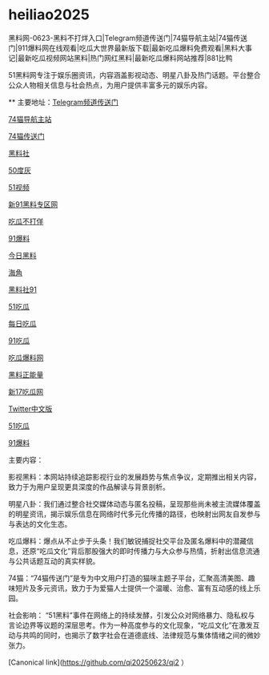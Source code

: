 # heiliao2025
黑料网-0623-黑料不打烊入口|Telegram频道传送门|74猫导航主站|74猫传送门|911爆料网在线观看|吃瓜大世界最新版下载|最新吃瓜爆料免费观看|黑料大事记|最新吃瓜视频网站黑料|热门网红黑料|最新吃瓜爆料网站推荐|881比鸭

51黑料网专注于娱乐圈资讯，内容涵盖影视动态、明星八卦及热门话题。平台整合公众人物相关信息与社会热点，为用户提供丰富多元的娱乐内容。

** 主要地址：<a href="https://74mao.com/">Telegram频道传送门</a>

<a href="https://74mao.com/">74猫导航主站</a>

<a href="https://74mao.com/">74猫传送门</a>

<a href="https://hls-01.pages.dev/">黑料社</a>

<a href="https://pi1-01.pages.dev/">50度灰</a>

<a href="https://hj-1282.pages.dev/">51视频</a>

<a href="https://cg47-01.pages.dev/">新91黑料专区网</a>

<a href="https://cg69.pages.dev/">吃瓜不打佯</a>

<a href="https://cg65-01.pages.dev/">91爆料</a>

<a href="https://cg184.pages.dev/">今日黑料</a>

<a href="https://hj-1295.pages.dev/">海角</a>

<a href="https://cg11-1.pages.dev/">黑料社91</a>

<a href="https://cg17-5.pages.dev/">51吃瓜</a>

<a href="https://cg165.pages.dev/">每日吃瓜</a>

<a href="https://cg40-3.pages.dev/">91吃瓜</a>

<a href="https://cg765.pages.dev/">吃瓜爆料网</a>

<a href="https://hl380.pages.dev/">黑料正能量</a>

<a href="https://cg49-9.pages.dev/">新17吃瓜网</a>

<a href="https://tt-01.pages.dev/">Twitter中文版</a>

<a href="https://pi124.pages.dev/">51吃瓜</a>

<a href="https://cg65-01.pages.dev/">91爆料</a>


主要内容：

影视黑料：本网站持续追踪影视行业的发展趋势与焦点争议，定期推出相关内容，致力于为用户呈现更具深度的作品解读与背景剖析。

明星八卦：我们通过整合社交媒体动态与匿名投稿，呈现那些尚未被主流媒体覆盖的明星资讯，揭示娱乐信息在网络时代多元化传播的路径，也映射出网友自发参与与表达的文化生态。

吃瓜爆料：爆点从不止步于头条！我们敏锐捕捉社交平台及匿名爆料中的潜藏信息，还原“吃瓜文化”背后那股强大的即时传播力与大众参与热情，折射出信息流通与公共话题互动的真实样貌。

74猫：“74猫传送门”是专为中文用户打造的猫咪主题子平台，汇聚高清美图、趣味短片及多元资讯，致力于为爱猫人士提供一个温暖、治愈、富有互动感的线上乐园。

社会影响：
“51黑料”事件在网络上的持续发酵，引发公众对网络暴力、隐私权与言论边界等议题的深层思考。作为一种高度参与的文化现象，“吃瓜文化”在激发互动与共鸣的同时，也揭示了数字社会在道德底线、法律规范与集体情绪之间的微妙张力。

[Canonical link](https://github.com/qi20250623/qi2 ）
